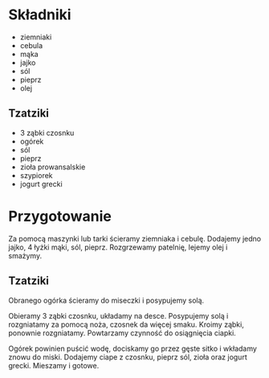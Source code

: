 # Składniki
- ziemniaki
- cebula
- mąka
- jajko
- sól
- pieprz
- olej
## Tzatziki 
- 3 ząbki czosnku 
- ogórek
- sól
- pieprz 
- zioła prowansalskie 
- szypiorek 
- jogurt grecki
# Przygotowanie
Za pomocą maszynki lub tarki ścieramy ziemniaka i cebulę. Dodajemy jedno jajko, 4 łyżki mąki, sól, pieprz.
Rozgrzewamy patelnię, lejemy olej i smażymy.
## Tzatziki 

Obranego ogórka ścieramy do miseczki i posypujemy solą.

Obieramy 3 ząbki czosnku, układamy na desce. Posypujemy solą i rozgniatamy za pomocą noża, czosnek da więcej smaku. Kroimy ząbki, ponownie rozgniatamy. Powtarzamy czynność do osiągnięcia ciapki.

Ogórek powinien puścić wodę, dociskamy go przez gęste sitko i wkładamy znowu do miski. Dodajemy ciape z czosnku, pieprz sól, zioła oraz jogurt grecki. Mieszamy i gotowe.
